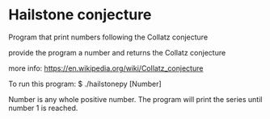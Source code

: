 # Hailstone conjecture
Program that print numbers following the Collatz conjecture

provide the program a number and returns the Collatz conjecture

more info:
https://en.wikipedia.org/wiki/Collatz_conjecture

To run this program:
 $ ./hailstonepy [Number]

Number is any whole positive number. The program will print the series 
until number 1 is reached.

